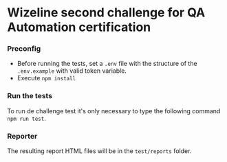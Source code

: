 # Wizeline second challenge for QA Automation certification

### Preconfig
 - Before running the tests, set a `.env` file with the structure of the `.env.example` with valid token variable.
 - Execute `npm install`

### Run the tests
To run de challenge test it's only necessary to type the following command `npm run test`.

### Reporter
The resulting report HTML files will be in the `test/reports` folder.
